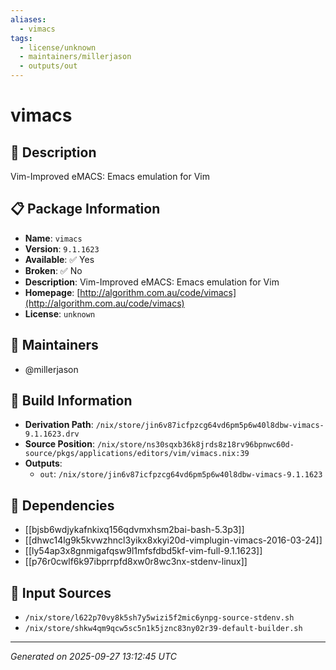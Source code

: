 ```yaml
---
aliases:
  - vimacs
tags:
  - license/unknown
  - maintainers/millerjason
  - outputs/out
---
```


# vimacs

## 📝 Description

Vim-Improved eMACS: Emacs emulation for Vim

## 📋 Package Information

- **Name**: `vimacs`
- **Version**: `9.1.1623`
- **Available**: ✅ Yes
- **Broken**: ✅ No
- **Description**: Vim-Improved eMACS: Emacs emulation for Vim
- **Homepage**: [http://algorithm.com.au/code/vimacs](http://algorithm.com.au/code/vimacs)
- **License**: `unknown`
## 👥 Maintainers

- @millerjason


## 🔧 Build Information

- **Derivation Path**: `/nix/store/jin6v87icfpzcg64vd6pm5p6w40l8dbw-vimacs-9.1.1623.drv`
- **Source Position**: `/nix/store/ns30sqxb36k8jrds8z18rv96bpnwc60d-source/pkgs/applications/editors/vim/vimacs.nix:39`
- **Outputs**:
  - `out`:  `/nix/store/jin6v87icfpzcg64vd6pm5p6w40l8dbw-vimacs-9.1.1623`

## 🔗 Dependencies

- [[bjsb6wdjykafnkixq156qdvmxhsm2bai-bash-5.3p3]]
- [[dhwc14lg9k5kvwzhncl3yikx8xkyi20d-vimplugin-vimacs-2016-03-24]]
- [[ly54ap3x8gnmigafqsw9l1mfsfdbd5kf-vim-full-9.1.1623]]
- [[p76r0cwlf6k97ibprrpfd8xw0r8wc3nx-stdenv-linux]]

## 📁 Input Sources

- `/nix/store/l622p70vy8k5sh7y5wizi5f2mic6ynpg-source-stdenv.sh`
- `/nix/store/shkw4qm9qcw5sc5n1k5jznc83ny02r39-default-builder.sh`

---
*Generated on 2025-09-27 13:12:45 UTC*
